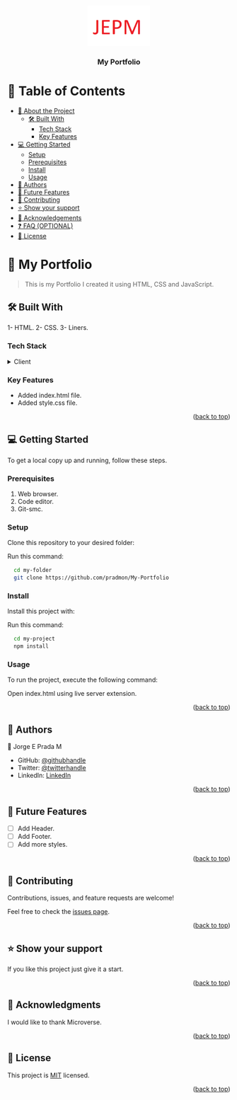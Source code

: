 <a name="readme-top"></a>

<div align="center">
  <!-- You are encouraged to replace this logo with your own! Otherwise you can also remove it. -->
  <img src="./img/logo.png" alt="logo" width="140"  height="auto" />
  <br/>

  <h3><b>My Portfolio</b></h3>

</div>

<!-- TABLE OF CONTENTS -->

# 📗 Table of Contents

- [📖 About the Project](#about-project)
  - [🛠 Built With](#built-with)
    - [Tech Stack](#tech-stack)
    - [Key Features](#key-features)
- [💻 Getting Started](#getting-started)
  - [Setup](#setup)
  - [Prerequisites](#prerequisites)
  - [Install](#install)
  - [Usage](#usage)
- [👥 Authors](#authors)
- [🔭 Future Features](#future-features)
- [🤝 Contributing](#contributing)
- [⭐️ Show your support](#support)
- [🙏 Acknowledgements](#acknowledgements)
- [❓ FAQ (OPTIONAL)](#faq)
- [📝 License](#license)

<!-- PROJECT DESCRIPTION -->

# 📖 My Portfolio <a name="about-project"></a>

> This is my Portfolio I created it using HTML, CSS and JavaScript.

## 🛠 Built With <a name="built-with"></a> 


1- HTML.
2- CSS.
3- Liners.

### Tech Stack <a name="tech-stack"></a>


<details>
  <summary>Client</summary>
  <ul>
    <li><a href="https://reactjs.org/">HTML</a></li>
    <li><a href="https://reactjs.org/">CSS</a></li>
    <li><a href="https://reactjs.org/">JavaScript</a></li>
  </ul>
</details>

<!-- Features -->

### Key Features <a name="key-features"></a>

- Added index.html file.
- Added style.css file.

<p align="right">(<a href="#readme-top">back to top</a>)</p>




<!-- GETTING STARTED -->

## 💻 Getting Started <a name="getting-started"></a>

To get a local copy up and running, follow these steps.

### Prerequisites

1. Web browser.
2. Code editor.
3. Git-smc.

### Setup

Clone this repository to your desired folder:

Run this command:

```sh
  cd my-folder
  git clone https://github.com/pradmon/My-Portfolio
```

### Install

Install this project with:

Run this command:

```sh
  cd my-project
  npm install
```

### Usage

To run the project, execute the following command:

Open index.html using live server extension.


<p align="right">(<a href="#readme-top">back to top</a>)</p>

<!-- AUTHORS -->

## 👥 Authors <a name="authors"></a>

👤 Jorge E Prada M

- GitHub: [@githubhandle](https://github.com/pradmon)
- Twitter: [@twitterhandle](https://twitter.com/praduar)
- LinkedIn: [LinkedIn](https://www.linkedin.com/in/jorgepradamoncada/)

<p align="right">(<a href="#readme-top">back to top</a>)</p>

<!-- FUTURE FEATURES -->

## 🔭 Future Features <a name="future-features"></a>


- [ ] Add Header.
- [ ] Add Footer.
- [ ] Add more styles.

<p align="right">(<a href="#readme-top">back to top</a>)</p>

<!-- CONTRIBUTING -->

## 🤝 Contributing <a name="contributing"></a>

Contributions, issues, and feature requests are welcome!

Feel free to check the [issues page](../../issues/).

<p align="right">(<a href="#readme-top">back to top</a>)</p>


<!-- SUPPORT -->

## ⭐️ Show your support <a name="support"></a>

If you like this project just give it a start.

<p align="right">(<a href="#readme-top">back to top</a>)</p>

<!-- ACKNOWLEDGEMENTS -->

## 🙏 Acknowledgments <a name="acknowledgements"></a>

I would like to thank Microverse.

<p align="right">(<a href="#readme-top">back to top</a>)</p>
<!-- LICENSE -->

## 📝 License <a name="license"></a>

This project is [MIT](./LICENSE) licensed.

<p align="right">(<a href="#readme-top">back to top</a>)</p>